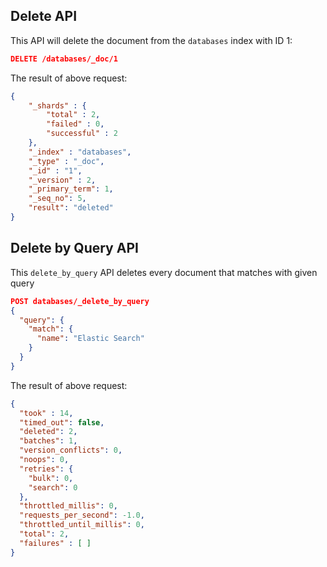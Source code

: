## Delete API
This API will delete the document from the `databases` index with ID 1:
```json
DELETE /databases/_doc/1
```
The result of above request:
```json
{
    "_shards" : {
        "total" : 2,
        "failed" : 0,
        "successful" : 2
    },
    "_index" : "databases",
    "_type" : "_doc",
    "_id" : "1",
    "_version" : 2,
    "_primary_term": 1,
    "_seq_no": 5,
    "result": "deleted"
}
```

## Delete by Query API
This `delete_by_query` API deletes every document that matches with given query 
```json
POST databases/_delete_by_query
{
  "query": { 
    "match": {
      "name": "Elastic Search"
    }
  }
}
```
The result of above request:
```json
{
  "took" : 14,
  "timed_out": false,
  "deleted": 2,
  "batches": 1,
  "version_conflicts": 0,
  "noops": 0,
  "retries": {
    "bulk": 0,
    "search": 0
  },
  "throttled_millis": 0,
  "requests_per_second": -1.0,
  "throttled_until_millis": 0,
  "total": 2,
  "failures" : [ ]
}
```